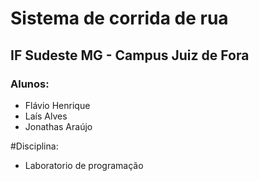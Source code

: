 # Sistema de corrida de rua
## IF Sudeste MG - Campus Juiz de Fora
### Alunos:
*	Flávio Henrique
* 	Laís Alves
* 	Jonathas Araújo

#Disciplina:
* Laboratorio de programação